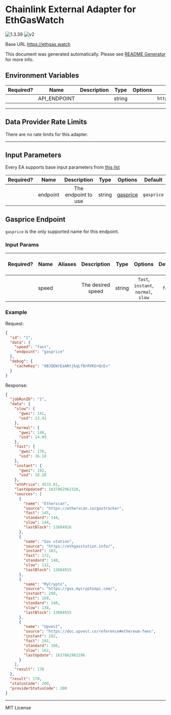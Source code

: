 # Chainlink External Adapter for EthGasWatch

![1.3.39](https://img.shields.io/github/package-json/v/smartcontractkit/external-adapters-js?filename=packages/sources/ethgaswatch/package.json) ![v2](https://img.shields.io/badge/framework%20version-v2-blueviolet)

Base URL https://ethgas.watch

This document was generated automatically. Please see [README Generator](../../scripts#readme-generator) for more info.

## Environment Variables

| Required? |     Name     | Description |  Type  | Options |        Default         |
| :-------: | :----------: | :---------: | :----: | :-----: | :--------------------: |
|           | API_ENDPOINT |             | string |         | `https://ethgas.watch` |

---

## Data Provider Rate Limits

There are no rate limits for this adapter.

---

## Input Parameters

Every EA supports base input parameters from [this list](../../core/bootstrap#base-input-parameters)

| Required? |   Name   |     Description     |  Type  |            Options             |  Default   |
| :-------: | :------: | :-----------------: | :----: | :----------------------------: | :--------: |
|           | endpoint | The endpoint to use | string | [gasprice](#gasprice-endpoint) | `gasprice` |

## Gasprice Endpoint

`gasprice` is the only supported name for this endpoint.

### Input Params

| Required? | Name  | Aliases |    Description    |  Type  |               Options               | Default | Depends On | Not Valid With |
| :-------: | :---: | :-----: | :---------------: | :----: | :---------------------------------: | :-----: | :--------: | :------------: |
|           | speed |         | The desired speed | string | `fast`, `instant`, `normal`, `slow` | `fast`  |            |                |

### Example

Request:

```json
{
  "id": "1",
  "data": {
    "speed": "fast",
    "endpoint": "gasprice"
  },
  "debug": {
    "cacheKey": "0BJQ6WrEaARtjkqLfBrRVKG+QcE="
  }
}
```

Response:

```json
{
  "jobRunID": "1",
  "data": {
    "slow": {
      "gwei": 141,
      "usd": 13.42
    },
    "normal": {
      "gwei": 148,
      "usd": 14.09
    },
    "fast": {
      "gwei": 170,
      "usd": 16.18
    },
    "instant": {
      "gwei": 192,
      "usd": 18.28
    },
    "ethPrice": 4533.01,
    "lastUpdated": 1637862962320,
    "sources": [
      {
        "name": "Etherscan",
        "source": "https://etherscan.io/gastracker",
        "fast": 145,
        "standard": 144,
        "slow": 144,
        "lastBlock": 13684916
      },
      {
        "name": "Gas station",
        "source": "https://ethgasstation.info/",
        "instant": 183,
        "fast": 172,
        "standard": 148,
        "slow": 132,
        "lastBlock": 13684915
      },
      {
        "name": "MyCrypto",
        "source": "https://gas.mycryptoapi.com/",
        "instant": 208,
        "fast": 168,
        "standard": 148,
        "slow": 138,
        "lastBlock": 13684915
      },
      {
        "name": "Upvest",
        "source": "https://doc.upvest.co/reference#ethereum-fees",
        "instant": 192,
        "fast": 192,
        "standard": 166,
        "slow": 162,
        "lastUpdate": 1637862962296
      }
    ],
    "result": 170
  },
  "result": 170,
  "statusCode": 200,
  "providerStatusCode": 200
}
```

---

MIT License
